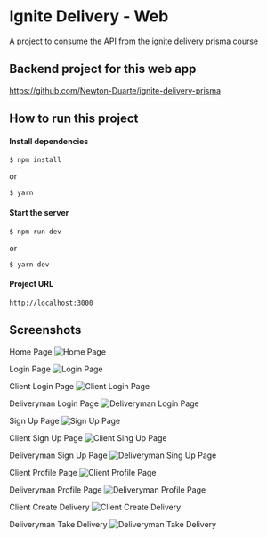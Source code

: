 # Ignite Delivery - Web

A project to consume the API from the ignite delivery prisma course

## Backend project for this web app

https://github.com/Newton-Duarte/ignite-delivery-prisma

## How to run this project

#### Install dependencies

`$ npm install`

or

`$ yarn`

#### Start the server

`$ npm run dev`

or

`$ yarn dev`

#### Project URL

`http://localhost:3000`

## Screenshots

Home Page
![Home Page](/screenshots/homepage.jpg)

Login Page
![Login Page](/screenshots/login-page.jpg)

Client Login Page
![Client Login Page](/screenshots/client-login.jpg)

Deliveryman Login Page
![Deliveryman Login Page](/screenshots/deliveryman-login.jpg)

Sign Up Page
![Sign Up Page](/screenshots/signup-page.jpg)

Client Sign Up Page
![Client Sing Up Page](/screenshots/client-signup.jpg)

Deliveryman Sign Up Page
![Deliveryman Sing Up Page](/screenshots/deliveryman-signup.jpg)

Client Profile Page
![Client Profile Page](/screenshots/client-profile.jpg)

Deliveryman Profile Page
![Deliveryman Profile Page](/screenshots/deliveryman-profile.jpg)

Client Create Delivery
![Client Create Delivery](/screenshots/create-delivery.jpg)

Deliveryman Take Delivery
![Deliveryman Take Delivery](/screenshots/deliveryman-take-delivery.jpg)